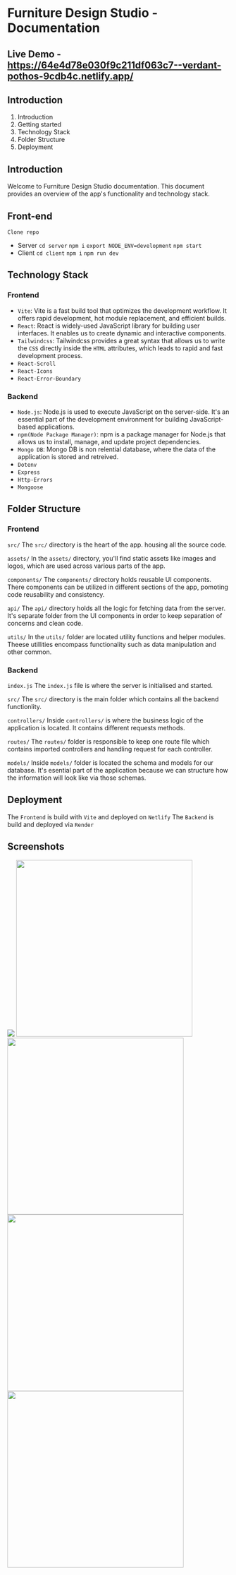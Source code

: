 # Furniture Design Studio - Documentation

## Live Demo - https://64e4d78e030f9c211df063c7--verdant-pothos-9cdb4c.netlify.app/

## Introduction

1. Introduction 
2. Getting started
3. Technology Stack
4. Folder Structure
5. Deployment

## Introduction
Welcome to Furniture Design Studio documentation. This document provides an overview of the app's functionality and technology stack.

## Front-end

`Clone repo`

- Server `cd server` `npm i` `export NODE_ENV=development` `npm start`
- Client `cd client` `npm i` `npm run dev`

## Technology Stack

### Frontend
- `Vite`: Vite is a fast build tool that optimizes the development workflow. It offers rapid development, hot module replacement, and efficient builds.
- `React`: React is widely-used JavaScript library for building user interfaces. It enables us to create dynamic and interactive components.
- `Tailwindcss`: Tailwindcss provides a great syntax that allows us to write the `CSS` directly inside the `HTML` attributes, which leads to rapid and fast development process.
- `React-Scroll`
- `React-Icons`
- `React-Error-Boundary`

### Backend
- `Node.js`: Node.js is used to execute JavaScript on the server-side. It's an essential part of the development environment for building JavaScript-based applications.
- `npm(Node Package Manager)`: npm is a package manager for Node.js that allows us to install, manage, and update project dependencies.
- `Mongo DB`: Mongo DB is non relential database, where the data of the application is stored and retreived.
- `Dotenv`
- `Express`
- `Http-Errors`
- `Mongoose`

## Folder Structure

### Frontend
`src/`
The `src/` directory is the heart of the app. housing all the source code.

`assets/`
In the `assets/` directory, you'll find static assets like images and logos, which are used across various parts of the app.

`components/`
The `components/` directory holds reusable UI components. There components can be utilized in different sections of the app, pomoting code reusability and consistency.

`api/`
The `api/` directory holds all the logic for fetching data from the server. It's separate folder from the UI components in order to keep separation of concerns and clean code.

`utils/`
In the `utils/` folder are located utility functions and helper modules. Theese utillities encompass functionality such as data manipulation and other common.  

### Backend
`index.js`
The `index.js` file is where the server is initialised and started.

`src/`
The `src/` directory is the main folder which contains all the backend functionlity.

`controllers/`
Inside `controllers/` is where the business logic of the application is located. It contains different requests methods. 

`routes/`
The `routes/` folder is responsible to keep one route file which contains imported controllers and handling request for each controller.

`models/`
Inside `models/` folder is located the schema and models for our database. It's esential part of the application because we can structure how the information will look like via those schemas. 


## Deployment
The `Frontend` is build with `Vite` and deployed on `Netlify`
The `Backend` is build and deployed via `Render`

## Screenshots 

<img src="public/../client/public/127.0.0.1_5173_%20(4).png">
<img width="400" src="public/../client/public/mobile%20(1).png">
<img width="400" src="public/../client/public/mobile%20(2).png">
<img width="400" src="public/../client/public/mobile%20(3).png">
<img width="400" src="public/../client/public/mobile%20(4).png">
